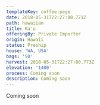 ```yaml
---
templateKey: coffee-page
date: 2018-05-31T22:27:00.771Z
path: hawaiian
title: Ka'u
offeringBy: Private Importer
origin: Hawaii
status: Preship
house: 'WA, USA'
bags: '50'
harvest: 2018-05-31T22:27:00.773Z
elevation: '1400'
process: Coming soon
description: Coming soon
---
```

Coming soon
